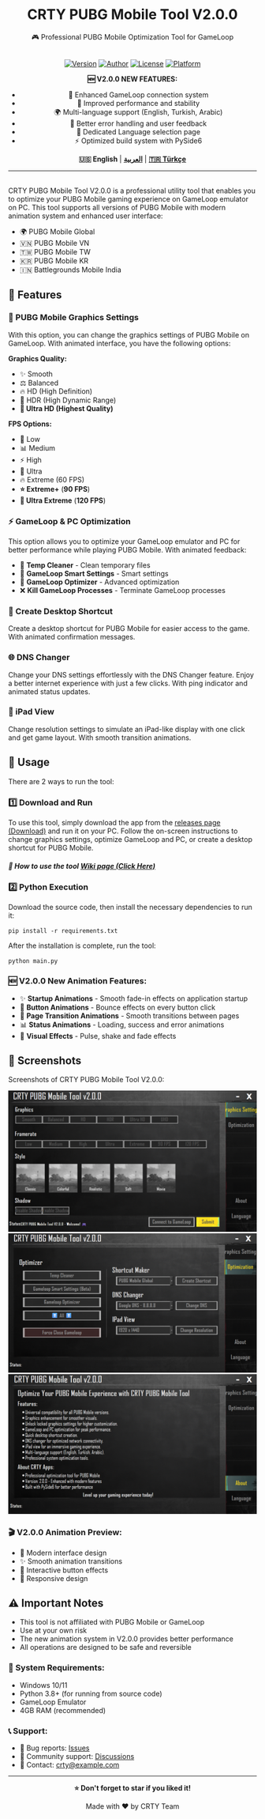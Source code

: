 <div align="center">

<h1>CRTY PUBG Mobile Tool V2.0.0</h1>
🎮 Professional PUBG Mobile Optimization Tool for GameLoop<br><br>

[![Version](https://img.shields.io/badge/Version-2.0.0-brightgreen)](https://github.com/CRTY/CRTY-PUBG-Mobile-Tool) [![Author](https://img.shields.io/badge/Author-CRTY%20Apps-blue)](https://github.com/CRTYPUBG) [![License](https://img.shields.io/badge/License-MIT-yellow)](LICENSE) [![Platform](https://img.shields.io/badge/Platform-Windows-lightgrey)](https://github.com/CRTYPUBG/CRTY-PUBG-Mobile-Tool)

**🆕 V2.0.0 NEW FEATURES:**
- 🎯 Enhanced GameLoop connection system
- 🚀 Improved performance and stability
- 🌍 Multi-language support (English, Turkish, Arabic)
- 🔧 Better error handling and user feedback
- 📱 Dedicated Language selection page
- ⚡ Optimized build system with PySide6

**🇺🇸 English** | [**العربية**](./README.ar.md) | [**🇹🇷 Türkçe**](./README.tr.md)

</div>

------
<br>
CRTY PUBG Mobile Tool V2.0.0 is a professional utility tool that enables you to optimize your PUBG Mobile gaming experience on GameLoop emulator on PC. This tool supports all versions of PUBG Mobile with modern animation system and enhanced user interface:

*   🌍 PUBG Mobile Global
*   🇻🇳 PUBG Mobile VN
*   🇹🇼 PUBG Mobile TW
*   🇰🇷 PUBG Mobile KR
*   🇮🇳 Battlegrounds Mobile India

🚀 Features
--------

### 🎨 PUBG Mobile Graphics Settings

With this option, you can change the graphics settings of PUBG Mobile on GameLoop. With animated interface, you have the following options:

**Graphics Quality:**
*   ✨ Smooth
*   ⚖️ Balanced
*   🔥 HD (High Definition)
*   💎 HDR (High Dynamic Range)
*   **🌟 Ultra HD (Highest Quality)**

**FPS Options:**
*   🐌 Low
*   📊 Medium
*   ⚡ High
*   🚀 Ultra
*   🔥 Extreme (60 FPS)
*   **⭐ Extreme+** (**90 FPS**)
*   **💫 Ultra Extreme** (**120 FPS**)

### ⚡ GameLoop & PC Optimization

This option allows you to optimize your GameLoop emulator and PC for better performance while playing PUBG Mobile. With animated feedback:

*   🧹 **Temp Cleaner** - Clean temporary files
*   🎯 **GameLoop Smart Settings** - Smart settings
*   🔧 **GameLoop Optimizer** - Advanced optimization
*   ❌ **Kill GameLoop Processes** - Terminate GameLoop processes

### 🔗 Create Desktop Shortcut

Create a desktop shortcut for PUBG Mobile for easier access to the game. With animated confirmation messages.

### 🌐 DNS Changer

Change your DNS settings effortlessly with the DNS Changer feature. Enjoy a better internet experience with just a few clicks. With ping indicator and animated status updates.

### 📱 iPad View

Change resolution settings to simulate an iPad-like display with one click and get game layout. With smooth transition animations.

📖 Usage
-----

There are 2 ways to run the tool:

### 1️⃣ Download and Run
To use this tool, simply download the app from the [releases page (Download)](https://github.com/CRTYPUBG/CRTY-PUBG-Mobile-Tool/releases) and run it on your PC. Follow the on-screen instructions to change graphics settings, optimize GameLoop and PC, or create a desktop shortcut for PUBG Mobile.

##### 🎯 How to use the tool [Wiki page (Click Here)](https://github.com/CRTYPUBG/CRTY-PUBG-Mobile-Tool/wiki)

### 2️⃣ Python Execution
Download the source code, then install the necessary dependencies to run it:
```shell
pip install -r requirements.txt
```
After the installation is complete, run the tool:
```shell
python main.py
```

### 🆕 V2.0.0 New Animation Features:
- ✨ **Startup Animations** - Smooth fade-in effects on application startup
- 🎯 **Button Animations** - Bounce effects on every button click
- 🔄 **Page Transition Animations** - Smooth transitions between pages
- 📊 **Status Animations** - Loading, success and error animations
- 🎨 **Visual Effects** - Pulse, shake and fade effects

📸 Screenshots
-----------

Screenshots of CRTY PUBG Mobile Tool V2.0.0:

![CRTY PUBG Mobile Tool screenshot](./images/crty-pubg-mobile-tool.png)
![CRTY PUBG Mobile Tool Optimize screenshot](./images/crty-pubg-mobile-tool-optimize.png)
![CRTY PUBG Mobile Tool About screenshot](./images/crty-pubg-mobile-tool-about.png)

### 🎬 V2.0.0 Animation Preview:
- 🌟 Modern interface design
- ✨ Smooth animation transitions
- 🎯 Interactive button effects
- 📱 Responsive design

⚠️ Important Notes
----

- This tool is not affiliated with PUBG Mobile or GameLoop
- Use at your own risk
- The new animation system in V2.0.0 provides better performance
- All operations are designed to be safe and reversible

### 🔧 System Requirements:
- Windows 10/11
- Python 3.8+ (for running from source code)
- GameLoop Emulator
- 4GB RAM (recommended)

### 📞 Support:
- 🐛 Bug reports: [Issues](https://github.com/CRTYPUBG/CRTY-PUBG-Mobile-Tool/issues)
- 💬 Community support: [Discussions](https://github.com/CRTYPUBG/CRTY-PUBG-Mobile-Tool/discussions)
- 📧 Contact: crty@example.com

---
<div align="center">

**⭐ Don't forget to star if you liked it!**

Made with ❤️ by CRTY Team

</div>
